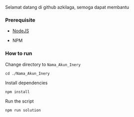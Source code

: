 Selamat datang di github azkilaga, semoga dapat membantu


### Prerequisite

- [NodeJS](https://nodejs.org/en/)

- NPM



### How to run

Change directory to ```Nama_Akun_Inery```

```shell
cd ./Nama_Akun_Inery
```


Install dependencies

```shell
npm install
```



Run the script

```
npm run solution
```
